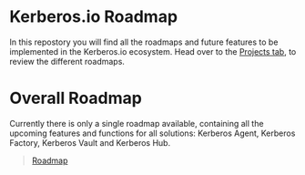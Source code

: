 # Kerberos.io Roadmap

In this repostory you will find all the roadmaps and future features to be implemented in the Kerberos.io ecosystem. Head over to the [Projects tab](https://github.com/kerberos-io/roadmap/projects), to review the different roadmaps.

# Overall Roadmap

Currently there is only a single roadmap available, containing all the upcoming features and functions for all solutions: Kerberos Agent, Kerberos Factory, Kerberos Vault and Kerberos Hub.

> [Roadmap](https://github.com/kerberos-io/roadmap/projects/2)
